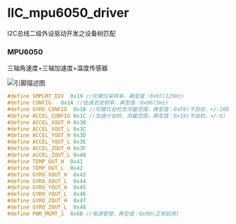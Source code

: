 # IIC_mpu6050_driver
I2C总线二级外设驱动开发之设备树匹配

### MPU6050
三轴角速度+三轴加速度+温度传感器

![引脚描述图](https://img-blog.csdnimg.cn/2a1021e931444a198012b15b2680ad24.png)

```c
#define SMPLRT_DIV  0x19 //陀螺仪采样率，典型值：0x07(125Hz)
#define CONFIG   0x1A //低通滤波频率，典型值：0x06(5Hz)
#define GYRO_CONFIG  0x1B //陀螺仪自检及测量范围，典型值：0xF8(不自检，+/-2000deg/s)
#define ACCEL_CONFIG 0x1C //加速计自检、测量范围，典型值：0x19(不自检，+/-G)
#define ACCEL_XOUT_H 0x3B
#define ACCEL_XOUT_L 0x3C
#define ACCEL_YOUT_H 0x3D
#define ACCEL_YOUT_L 0x3E
#define ACCEL_ZOUT_H 0x3F
#define ACCEL_ZOUT_L 0x40
#define TEMP_OUT_H  0x41
#define TEMP_OUT_L  0x42
#define GYRO_XOUT_H  0x43
#define GYRO_XOUT_L  0x44
#define GYRO_YOUT_H  0x45
#define GYRO_YOUT_L  0x46
#define GYRO_ZOUT_H  0x47
#define GYRO_ZOUT_L  0x48
#define PWR_MGMT_1  0x6B //电源管理，典型值：0x00(正常启用)
```

